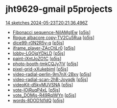 # jht9629-gmail p5projects
[14 sketches 2024-05-23T20:21:36.496Z](./downloads/gen/sketches_recent.md)

- [Fibonacci sequence-NiIAMgIEw](./p5projects/Fibonacci%20sequence-NiIAMgIEw) [[p5js](https://editor.p5js.org/jht9629-gmail/sketches/NiIAMgIEw)]
- [Rogue albacore copy-TV2Cu5Rua](./p5projects/Rogue%20albacore%20copy-TV2Cu5Rua) [[p5js](https://editor.p5js.org/jht9629-gmail/sketches/TV2Cu5Rua)]
- [dice99-r0N2R5y-q](./p5projects/dice99-r0N2R5y-q) [[p5js](https://editor.p5js.org/jht9629-gmail/sketches/r0N2R5y-q)]
- [iframe\_player-ZAcCtjLr0](./p5projects/iframe_player-ZAcCtjLr0) [[p5js](https://editor.p5js.org/jht9629-gmail/sketches/ZAcCtjLr0)]
- [lobby-LGOjqYDkLD](./p5projects/lobby-LGOjqYDkLD) [[p5js](https://editor.p5js.org/jht9629-gmail/sketches/GOjqYDkLD)]
- [paint-iXntJoZO1C](./p5projects/paint-iXntJoZO1C) [[p5js](https://editor.p5js.org/jht9629-gmail/sketches/XntJoZO1C)]
- [photo-booth-tmkCQJy7iV](./p5projects/photo-booth-tmkCQJy7iV) [[p5js](https://editor.p5js.org/jht9629-gmail/sketches/mkCQJy7iV)]
- [pixel-grid-xXukebjmI](./p5projects/pixel-grid-xXukebjmI) [[p5js](https://editor.p5js.org/jht9629-gmail/sketches/xXukebjmI)]
- [video-radial-perlin-9m7nX-2Bxy](./p5projects/video-radial-perlin-9m7nX-2Bxy) [[p5js](https://editor.p5js.org/jht9629-gmail/sketches/m7nX-2Bxy)]
- [video-radial-scan-2hB-Joyqdk](./p5projects/video-radial-scan-2hB-Joyqdk) [[p5js](https://editor.p5js.org/jht9629-gmail/sketches/hB-Joyqdk)]
- [videoKit-d5kyMUVSNA](./p5projects/videoKit-d5kyMUVSNA) [[p5js](https://editor.p5js.org/jht9629-gmail/sketches/5kyMUVSNA)]
- [vote-IOjRuqP4xL](./p5projects/vote-IOjRuqP4xL) [[p5js](https://editor.p5js.org/jht9629-gmail/sketches/OjRuqP4xL)]
- [vote\_DOMjs-R49RqlWYn](./p5projects/vote_DOMjs-R49RqlWYn) [[p5js](https://editor.p5js.org/jht9629-gmail/sketches/R49RqlWYn)]
- [words-8DOD1d1dQ](./p5projects/words-8DOD1d1dQ) [[p5js](https://editor.p5js.org/jht9629-gmail/sketches/8DOD1d1dQ)]
